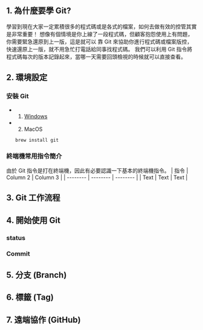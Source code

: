 ## 1. 為什麼要學 Git?
學習到現在大家一定累積很多的程式碼或是各式的檔案，如何去做有效的控管其實是非常重要！
想像有個情境是你上線了一段程式碼，但顧客抱怨使用上有問題，你需要緊急還原到上一版，這是就可以
靠 Git 來協助你進行程式碼或檔案版控，快速還原上一版，就不用急忙打電話給同事找程式碼。
我們可以利用 Git 指令將程式碼每次的版本記錄起來，當哪一天需要回頭檢視的時候就可以直接查看。

## 2. 環境設定
### 安裝 Git
- 1. [Windows](https://git-scm.com/download/win)
- 2. MacOS
  ```
  brew install git
  ```
### 終端機常用指令簡介
由於 Git 指令是打在終端機，因此有必要認識一下基本的終端機指令。
| 指令 | Column 2 | Column 3 |
| -------- | -------- | -------- |
| Text     | Text     | Text     |
## 3. Git 工作流程

## 4. 開始使用 Git
### status

### Commit

## 5. 分支 (Branch)

## 6. 標籤 (Tag)

## 7. 遠端協作 (GitHub)


